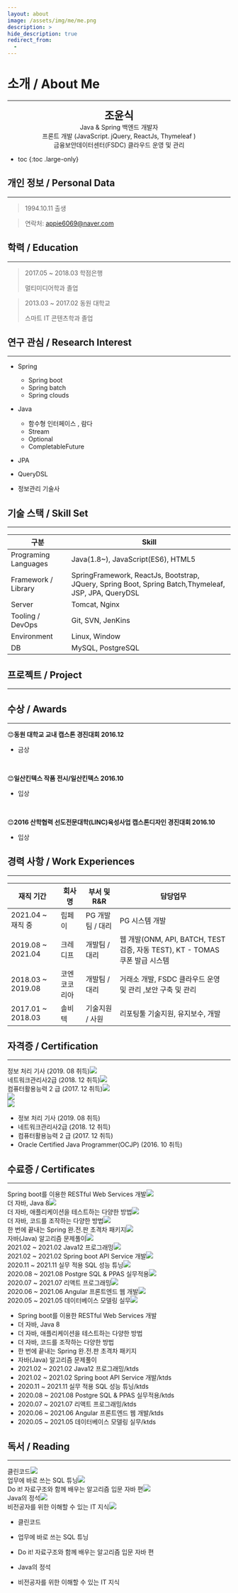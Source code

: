 ```yaml
---
layout: about
image: /assets/img/me/me.png
description: >
hide_description: true
redirect_from:
  -
---
```



# 소개 / About Me

<!--author-->

* * *

<center>
<span style=
"font-size:170%;
font-weight:bold">
조윤식
</span>
</center>

<center>Java & Spring 백엔드 개발자</center>

<center>프론트 개발 (JavaScript. jQuery, ReactJs, Thymeleaf )</center>

<center>금융보안데이터센터(FSDC) 클라우드 운영 및 관리</center>


* toc
{:toc .large-only}

## 개인 정보 / Personal Data
---
> 1994.10.11 출생

> 연락처: appie6069@naver.com

<!-- > Portfolio Site : <a href="https://choyunsik.github.io">https://choyunsik.github.io</a> -->


## 학력 / Education
---
> 2017.05 ~ 2018.03 학점은행
>
> 멀티미디어학과 졸업

> 2013.03 ~ 2017.02 동원 대학교
>
> 스마트 IT 콘텐츠학과 졸업

## 연구 관심 / Research Interest
---
* Spring
    + Spring boot
    + Spring batch
    + Spring clouds

* Java
    + 함수형 인터페이스 , 람다
    + Stream
    + Optional
    + CompletableFuture

* JPA

* QueryDSL

* 정보관리 기술사

## 기술 스택 / Skill Set
---


| 구분 | Skill |
| -- | -- |
| Programing Languages | Java(1.8~), JavaScript(ES6), HTML5 |
| Framework / Library | SpringFramework, ReactJs, Bootstrap, JQuery, Spring Boot, Spring Batch,Thymeleaf, JSP, JPA, QueryDSL|  
| Server | Tomcat, Nginx |
| Tooling / DevOps | Git, SVN, JenKins |
| Environment | Linux, Window |
| DB | MySQL, PostgreSQL |



## 프로젝트 / Project
---

<!-- * **Visual Object Tracking Using Plenoptic Image Sequences**

과학기술정보통신부-한성대 프로젝트 : 학부생 인턴

Lightfield 영상에서의 Siamease Network를 이용한 단일 객체 추적

* **FPV Swlf-driving RC Car**

VR 헤드셋을 통해 FPV 카메라에서 보내는 실시간 영상을 받으며 일반인들에게 조금더 쉽고 안전하게 자율주행을 체험해보는 프로젝트 수행

* **Anti Drone AI Robot using object detection**

SSD를 활용한 드론 탐지프로그램으로 라즈베리파이와 3D프린터를 이용해 만든 로봇이 드론을 인식하고 pan and tilt모터 체계를 이용하여 드론 트래킹

* **AI Mashroom Classificator App**

mobileNet을 이용한 classification으로 버섯을 구별해주는 인공지능 버섯 도감 어플로서 독버섯 채취 및 섭취 방지를 위한 어플 -->

## 수상 / Awards
---

😊<strong>동원 대학교 교내 캡스톤 경진대회 2016.12</strong>

- 금상
<br>

😊<strong>일산킨텍스 작품 전시/일산킨텍스 2016.10</strong>

- 입상
<br>

😊<strong>2016 산학협력 선도전문대학(LINC)육성사업 캡스톤디자인 경진대회 2016.10</strong>

- 입상


## 경력 사항 / Work Experiences
---

| 재직 기간 | 회사명 | 부서 및 R&R | 담당업무 |
| -- | -- | -- | -- |
| 2021.04 ~ 재직 중 | 립페이 | PG 개발팀 / 대리  | PG 시스템 개발 |
| 2019.08 ~ 2021.04 | 크레디프 | 개발팀 / 대리 | 웹 개발(ONM, API, BATCH, TEST 검증, 자동 TEST), KT - TOMAS 쿠폰 발급 시스템 |
| 2018.03 ~ 2019.08 | 코엔코코리아 | 개발팀 / 대리  | 거래소 개발, FSDC 클라우드 운영 및 관리 ,보안 구축 및 관리 |
| 2017.01 ~ 2018.03  | 솔비텍 | 기술지원 / 사원  | 리포팅툴 기술지원, 유지보수, 개발 |

## 자격증 / Certification
---
<div class="certifi">
    <div>정보 처리 기사 (2019. 08 취득)<img src= "/assets/img/Certification/6.png"></div>
    <div>네트워크관리사2급 (2018. 12 취득)<img src= "/assets/img/Certification/5.png"></div>
    <div>컴퓨터활용능력 2 급 (2017. 12 취득)<img src= "/assets/img/Certification/4.png"></div>
    <div><Oracle Certified Java Programmer(OCJP) (2016. 10 취득)<img src= "/assets/img/Certification/3.png"></div>
    <div><img src= "/assets/img/Certification/2.png"></div>
    <div><img src= "/assets/img/Certification/1.png"></div>
</div>

- 정보 처리 기사 (2019. 08 취득)
- 네트워크관리사2급 (2018. 12 취득)
- 컴퓨터활용능력 2 급 (2017. 12 취득)
- Oracle Certified Java Programmer(OCJP) (2016. 10 취득)

## 수료증 / Certificates
---

<div class="certifi">
    <div>Spring boot를 이용한 RESTful Web Services 개발<img src= "/assets/img/Certificates/13.png"></div>
    <div>더 자바, Java 8<img src= "/assets/img/Certificates/12.png"></div>
    <div>더 자바, 애플리케이션을 테스트하는 다양한 방법<img src= "/assets/img/Certificates/11.png"></div>
    <div>더 자바, 코드를 조작하는 다양한 방법<img src= "/assets/img/Certificates/10.png"></div>
    <div>한 번에 끝내는 Spring 완.전.판 초격차 패키지<img src= "/assets/img/Certificates/9.png"></div>
    <div>자바(Java) 알고리즘 문제풀이<img src= "/assets/img/Certificates/8.png"></div>
    <div>2021.02 ~ 2021.02 Java12 프로그래밍<img src= "/assets/img/Certificates/7.png"></div>
    <div>2021.02 ~ 2021.02 Spring boot API Service 개발<img src= "/assets/img/Certificates/6.png"></div>
    <div>2020.11 ~ 2021.11 실무 적용 SQL 성능 튜닝<img src= "/assets/img/Certificates/5.png"></div>
    <div>2020.08 ~ 2021.08 Postgre SQL & PPAS 실무적용<img src= "/assets/img/Certificates/4.png"></div>
    <div>2020.07 ~ 2021.07 리액트 프로그래밍<img src= "/assets/img/Certificates/3.png"></div>
    <div>2020.06 ~ 2021.06 Angular 프론트엔드 웹 개발<img src= "/assets/img/Certificates/2.png"></div>
    <div>2020.05 ~ 2021.05 데이터베이스 모델링 실무<img src= "/assets/img/Certificates/1.png"></div>
</div>

- Spring boot를 이용한 RESTful Web Services 개발
- 더 자바, Java 8
- 더 자바, 애플리케이션을 테스트하는 다양한 방법
- 더 자바, 코드를 조작하는 다양한 방법
- 한 번에 끝내는 Spring 완.전.판 초격차 패키지
- 자바(Java) 알고리즘 문제풀이
- 2021.02 ~ 2021.02 Java12 프로그래밍/ktds
- 2021.02 ~ 2021.02 Spring boot API Service 개발/ktds
- 2020.11 ~ 2021.11 실무 적용 SQL 성능 튜닝/ktds
- 2020.08 ~ 2021.08 Postgre SQL & PPAS 실무적용/ktds
- 2020.07 ~ 2021.07 리액트 프로그래밍/ktds
- 2020.06 ~ 2021.06 Angular 프론트엔드 웹 개발/ktds
- 2020.05 ~ 2021.05 데이터베이스 모델링 실무/ktds


## 독서 / Reading
---

<div class="certifi">
    <div>클린코드<img src= "/assets/img/Reading/5.jpg"></div>
    <div>업무에 바로 쓰는 SQL 튜닝<img src= "/assets/img/Reading/4.jpg"></div>
    <div>Do it! 자료구조와 함께 배우는 알고리즘 입문 자바 편<img src= "/assets/img/Reading/3.png"></div>
    <div>Java의 정석<img src= "/assets/img/Reading/2.jpg"></div>
    <div>비전공자를 위한 이해할 수 있는 IT 지식<img src= "/assets/img/Reading/1.png"></div>
</div>

- 클린코드
- 업무에 바로 쓰는 SQL 튜닝
- Do it! 자료구조와 함께 배우는 알고리즘 입문 자바 편
- Java의 정석
- 비전공자를 위한 이해할 수 있는 IT 지식



  <script>
    $(document).ready(function(){
      $('.certifi').slick({
         autoplay : true, /*자동으로 슬라이딩됨*/
         dots : true, /* 하단 점 버튼 */
         speed : 100 /* 이미지가 슬라이딩시 걸리는 시간 */,
         infinite : true,
         autoplaySpeed : 30000 /* 이미지가 다른 이미지로 넘어 갈때의 텀 */,
         arrows : true,
         slidesToShow : 1,
         slidesToScroll : 1,
         touchMove : true, /* 마우스 클릭으로 끌어서 슬라이딩 가능여부 */
         nextArrows : true, /* 넥스트버튼 */
         prevArrows : true,
         arrow : true, /*false면 좌우 버튼 없음, true면 좌우 버튼 보임*/
         fade : false
        });
    });
  </script>
